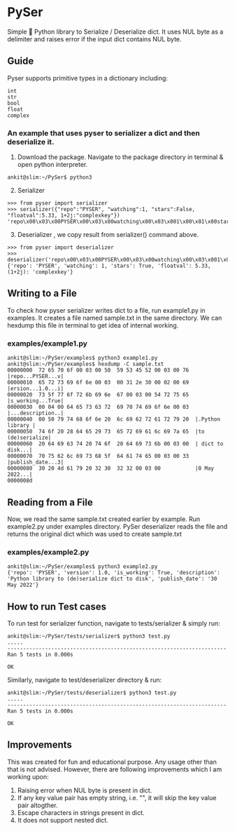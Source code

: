 # PySer
Simple 🐍 Python library to Serialize / Deserialize dict.
It uses NUL byte as a delimiter and raises error if the input dict contains NUL byte.

## Guide
Pyser supports primitive types in a dictionary including:
```
int
str
bool
float
complex
```
### An example that uses pyser to serializer a dict and then deserialize it. 
1. Download the package. Navigate to the package directory in terminal & open python interpreter.
```console
ankit@slim:~/PySer$ python3
```
2. Serializer 
```console
>>> from pyser import serializer
>>> serializer({"repo":"PYSER", "watching":1, "stars":False, "floatval":5.33, 1+2j:"complexkey"})
'repo\x00\x03\x00PYSER\x00\x03\x00watching\x00\x03\x001\x00\x01\x00stars\x00\x03\x00False\x00\x04\x00floatval\x00\x03\x005.33\x00\x02\x00(1+2j)\x00\x05\x00complexkey\x00\x03\x00'
```
3. Deserializer , we copy result from serializer() command above.
```console
>>> from pyser import deserializer
>>> deserializer('repo\x00\x03\x00PYSER\x00\x03\x00watching\x00\x03\x001\x00\x01\x00stars\x00\x03\x00False\x00\x04\x00floatval\x00\x03\x005.33\x00\x02\x00(1+2j)\x00\x05\x00complexkey\x00\x03\x00')
{'repo': 'PYSER', 'watching': 1, 'stars': True, 'floatval': 5.33, (1+2j): 'complexkey'}
```

## Writing to a File
To check how pyser serializer writes dict to a file, run example1.py in examples.
It creates a file named sample.txt in the same directory.
We can hexdump this file in terminal to get idea of internal working.
### examples/example1.py
```console
ankit@slim:~/PySer/examples$ python3 example1.py
ankit@slim:~/PySer/examples$ hexdump -C sample.txt
00000000  72 65 70 6f 00 03 00 50  59 53 45 52 00 03 00 76  |repo...PYSER...v|
00000010  65 72 73 69 6f 6e 00 03  00 31 2e 30 00 02 00 69  |ersion...1.0...i|
00000020  73 5f 77 6f 72 6b 69 6e  67 00 03 00 54 72 75 65  |s_working...True|
00000030  00 04 00 64 65 73 63 72  69 70 74 69 6f 6e 00 03  |...description..|
00000040  00 50 79 74 68 6f 6e 20  6c 69 62 72 61 72 79 20  |.Python library |
00000050  74 6f 20 28 64 65 29 73  65 72 69 61 6c 69 7a 65  |to (de)serialize|
00000060  20 64 69 63 74 20 74 6f  20 64 69 73 6b 00 03 00  | dict to disk...|
00000070  70 75 62 6c 69 73 68 5f  64 61 74 65 00 03 00 33  |publish_date...3|
00000080  30 20 4d 61 79 20 32 30  32 32 00 03 00           |0 May 2022...|
0000008d
```

## Reading from a File
Now, we read the same sample.txt created earlier by example.
Run example2.py under examples directory. PySer deserializer reads the file and returns the original dict which was used to create sample.txt  

### examples/example2.py
```console
ankit@slim:~/PySer/examples$ python3 example2.py
{'repo': 'PYSER', 'version': 1.0, 'is_working': True, 'description': 'Python library to (de)serialize dict to disk', 'publish_date': '30 May 2022'}
```

## How to run Test cases

To run test for serializer function, navigate to tests/serializer & simply run:
```console
ankit@slim:~/PySer/tests/serializer$ python3 test.py
.....
----------------------------------------------------------------------
Ran 5 tests in 0.000s

OK
```
Similarly, navigate to test/deserializer directory & run:
```console
ankit@slim:~/PySer/tests/deserializer$ python3 test.py
.....
----------------------------------------------------------------------
Ran 5 tests in 0.000s

OK
```


## Improvements
This was created for fun and educational purpose. Any usage other than that is not advised.
However, there are following improvements which I am working upon:
1. Raising error when NUL byte is present in dict.
2. If any key value pair has empty string, i.e. "", it will skip the key value pair altogther.
3. Escape characters in strings present in dict.
4. It does not support nested dict.
